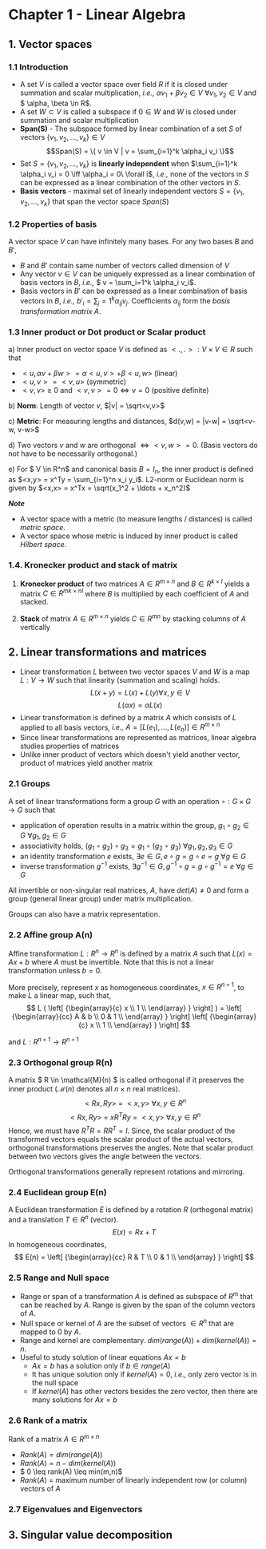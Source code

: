 
# Chapter 1 - Linear Algebra

## 1. Vector spaces

### 1.1 Introduction
- A set $V$ is called a vector space over field $R$ if it is closed under summation and scalar multiplication, $\textit{i.e.,}$ $\alpha v_1 + \beta v_2 \in V\ \forall v_1, v_2 \in V$ and $ \alpha, \beta \in R$.
- A set $W \subset V$ is called a subspace if $0 \in W$ and $W$ is closed under summation and scalar multiplication
- **Span(S)** - The subspace formed by linear combination of a set $S$ of vectors $\{v_1, v_2, \ldots, v_k\} \in V$
$$Span(S) = \{ v \in V | v = \sum_{i=1}^k \alpha_i v_i \}$$
- Set $S = \{v_1, v_2, \ldots, v_k\}$ is **linearly independent** when $\sum_{i=1}^k \alpha_i v_i = 0 \iff \alpha_i = 0\ \forall i$, $\textit{i.e.,}$ none of the vectors in $S$ can be expressed as a linear combination of the other vectors in $S$.
- **Basis vectors** - maximal set of linearly independent vectors $S = \{v_1, v_2, \ldots, v_k\}$ that span the vector space $Span(S)$

### 1.2 Properties of basis
A vector space $V$ can have infinitely many bases. For any two bases $B$ and $B'$,
- $B$ and $B'$ contain same number of vectors called dimension of $V$
- Any vector $v \in V$ can be uniquely expressed as a linear combination of basis vectors in $B$, $\textit{i.e.,}$ $ v = \sum_i=1^k \alpha_i v_i$.
- Basis vectors in $B'$ can be expressed as a linear combination of basis vectors in $B$, $\textit{i.e.,}$ $b'_i = \sum_j=1^k \alpha_{ij} v_j$. Coefficients $\alpha_{ij}$ form the *basis transformation matrix A*.

### 1.3 Inner product or Dot product or Scalar product
a) Inner product on vector space $V$ is defined as $<.,.> : V \times V \in R$ such that
- $<u, \alpha v + \beta w> = \alpha <u,v> + \beta <u,w>$ (linear)
- $<u,v> = <v,u>$ (symmetric)
- $<v,v>\ \ge\ 0$ and $<v,v> = 0 \iff v = 0$ (positive definite)

b) **Norm**: Length of vector $v$, $|v| = \sqrt<v,v>$

c) **Metric**: For measuring lengths and distances, $d(v,w) = |v-w| = \sqrt<v-w, v-w>$

d) Two vectors $v$ and $w$ are orthogonal $\iff <v,w> = 0$. (Basis vectors do not have to be necessarily orthogonal.)

e) For $ V \in R^n$ and canonical basis $B = I_n$, the inner product is defined as $<x,y> = x^Ty = \sum_{i=1}^n x_i y_i$. L2-norm or Euclidean norm is given by $<x,x> = x^Tx = \sqrt(x_1^2 + \ldots + x_n^2)$ 

***Note***
- A vector space with a metric (to measure lengths / distances) is called *metric space*.
- A vector space whose metric is induced by inner product is called *Hilbert space*.

### 1.4. Kronecker product and stack of matrix
1) **Kronecker product** of two matrices $A \in R^{m \times n}$ and $B \in R^{k \times l}$ yields a matrix $C \in R^{mk \times nl}$ where $B$ is multiplied by each coefficient of $A$ and stacked.

2) **Stack** of matrix $A \in R^{m \times n}$ yields $C \in R^{mn}$ by stacking columns of $A$ vertically

## 2. Linear transformations and matrices

- Linear transformation $L$ between two vector spaces $V$ and $W$ is a map $L : V \rightarrow W$ such that linearity (summation and scaling) holds.
$$ L(x+y) = L(x) + L(y) \forall x,y \in V $$
$$L(\alpha x) = \alpha L(x)$$
- Linear transformation is defined by a matrix $A$ which consists of $L$ applied to all basis vectors, $\textit{i.e.,}\ A =[L(e_1), \ldots, L(e_n)] \in R^{m \times n}$
- Since linear transformations are represented as matrices, linear algebra studies properties of matrices
- Unlike inner product of vectors which doesn't yield another vector, product of matrices yield another matrix

### 2.1 Groups
A set of linear transformations form a group $G$ with an operation $\circ : G \times G \rightarrow G$ such that
- application of operation results in a matrix within the group, $g_1 \circ g_2 \in G\ \forall g_1, g_2 \in G$
- associativity holds, $(g_1 \circ g_2) \circ g_3 = g_1 \circ (g_2 \circ g_3)\ \forall g_1, g_2, g_3 \in G$
- an identity transformation $e$ exists, $\exists e \in G, e \circ g = g \circ e = g\ \forall g \in G$
- inverse transformation $g^{-1}$ exists, $\exists g^{-1} \in G, g^{-1} \circ g = g \circ g^{-1} = e\ \forall g \in G$

All invertible or non-singular real matrices, $A$, have $det(A) \neq 0$ and form a group (general linear group) under matrix multiplication.

Groups can also have a matrix representation.

### 2.2 Affine group A(n)
Affine transformation $L : R^n \rightarrow R^n$ is defined by a matrix $A$ such that $L(x) = Ax + b$ where $A$ must be invertible. Note that this is not a linear transformation unless $b=0$. 

More precisely, represent $x$ as homogeneous coordinates, $x \in R^{n+1}$, to make $L$ a linear map, such that,
$$ 
L ( \left[ {\begin{array}{c}
   x \\
   1 \\
  \end{array} } \right] ) = 
  \left[ {\begin{array}{cc}
   A & b \\
   0 & 1 \\
  \end{array} } \right]  
  \left[ {\begin{array}{c}
   x \\
   1 \\
  \end{array} } \right]  
$$

and $L : R^{n+1} \rightarrow R^{n+1}$

### 2.3 Orthogonal group R(n)
A matrix $ R \in \mathcal{M}(n) $ is called orthogonal if it preserves the inner product ($\mathcal{M}(n)$ denotes all $n \times n$ real matrices).
$$ <Rx,Ry>\ =\ <x,y>\ \forall x,y \in R^n$$
$$ <Rx,Ry>\ =\ xR^TRy\ =\ <x,y>\ \forall x,y \in R^n$$
Hence, we must have $R^TR = RR^T = I$. Since, the scalar product of the transformed vectors equals the scalar product of the actual vectors, orthogonal transformations preserves the angles. Note that scalar product between two vectors gives the angle between the vectors. 

Orthogonal transformations generally represent rotations and mirroring.

### 2.4 Euclidean group E(n)
A Euclidean transformation $E$ is defined by a rotation $R$ (orthogonal matrix) and a translation $T \in R^n$ (vector).
$$E(x) = Rx + T$$
In homogeneous coordinates, 
$$ 
E(n) = \left[ {\begin{array}{cc}
   R & T \\
   0 & 1 \\
  \end{array} } \right]
$$

### 2.5 Range and Null space
- Range or span of a transformation $A$ is defined as subspace of $R^m$ that can be reached by $A$. Range is given by the span of the column vectors of $A$.
- Null space or kernel of $A$ are the subset of vectors $\in R^n$ that are mapped to $0$ by $A$.
- Range and kernel are complementary. $dim(range(A)) + dim(kernel(A)) = n$.
- Useful to study solution of linear equations $Ax = b$
    * $Ax = b$ has a solution only if $b \in range(A)$
    * It has unique solution only if $kernel(A) = {0}$, $\textit{i.e.,}$ only zero vector is in the null space
    * If $kernel(A)$ has other vectors besides the zero vector, then there are many solutions for $Ax = b$

### 2.6 Rank of a matrix
Rank of a matrix $A \in R^{m \times n}$
- $Rank(A) = dim(range(A))$
- $Rank(A) = n - dim(kernel(A))$
- $ 0 \leq rank(A) \leq min(m,n)$
- $Rank(A)$ = maximum number of linearly independent row (or column) vectors of $A$

### 2.7 Eigenvalues and Eigenvectors


## 3. Singular value decomposition


```

```
